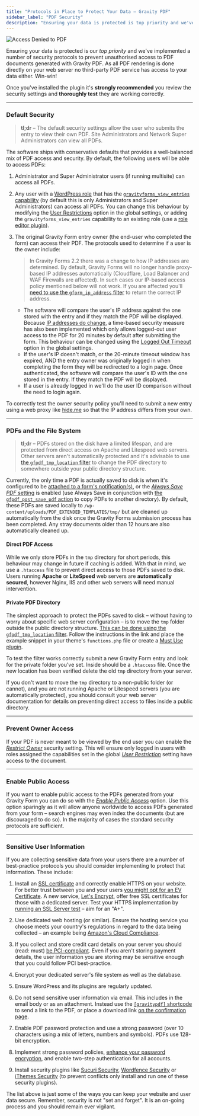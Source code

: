 ```yaml
---
title: "Protocols in Place to Protect Your Data – Gravity PDF"
sidebar_label: "PDF Security"
description: "Ensuring your data is protected is top priority and we've implemented security protocols to prevent unauthorised access to PDF documents."
---
```


![Access Denied to PDF](https://resources.gravitypdf.com/uploads/2015/10/access-denied.png)

Ensuring your data is protected is our *top priority* and we've implemented a number of security protocols to prevent unauthorised access to PDF documents generated with Gravity PDF. As all PDF rendering is done directly on your web server no third-party PDF service has access to your data either. Win-win!

Once you've installed the plugin it's **strongly recommended** you review the security settings and **thoroughly test** they are working correctly.

---

### Default Security

> **tl;dr** – The default security settings allow the user who submits the entry to view their own PDF. Site Administrators and Network Super Administrators can view all PDFs.

The software ships with conservative defaults that provides a well-balanced mix of PDF access and security. By default, the following users will be able to access PDFs:

1. Administrator and Super Administrator users (if running multisite) can access all PDFs.

1. Any user with a [WordPress role](https://codex.wordpress.org/Roles_and_Capabilities) that has the [`gravityforms_view_entries` capability](https://www.gravityhelp.com/documentation/article/role-management-guide/) (by default this is only Administrators and Super Administrators) can access all PDFs. You can change this behaviour by modifying the [User Restrictions](user-global-settings.md#user-restriction) option in the global settings, or adding the `gravityforms_view_entries` capability to an existing role (use a [role editor plugin](https://wordpress.org/plugins/search.php?q=role+editor)).

1. The original Gravity Form entry owner (the end-user who completed the form) can access their PDF. The protocols used to determine if a user is the owner include:

    > In Gravity Forms 2.2 there was a change to how IP addresses are determined. By default, Gravity Forms will no longer handle proxy-based IP addresses automatically (Cloudflare, Load Balancer and WAF Firewalls are affected). In such cases our IP-based access policy mentioned below will not work. If you are affected you'll [need to use the `gform_ip_address` filter](https://www.gravityhelp.com/documentation/article/gform_ip_address/) to return the correct IP address.
    * The software will compare the user's IP address against the one stored with the entry and if they match the PDF will be displayed. Because [IP addresses do change](http://whatismyipaddress.com/keeps-changing), a time-based security measure has also been implemented which only allows logged-out user access to the PDF for 20 minutes by default after submitting the form. This behaviour can be changed using the [Logged Out Timeout](user-global-settings.md#logged-out-timeout) option in the global settings.
    * If the user's IP doesn't match, or the 20-minute timeout window has expired, AND the entry owner was originally logged in when completing the form they will be redirected to a login page. Once authenticated, the software will compare the user's ID with the one stored in the entry. If they match the PDF will be displayed.
    * If a user is already logged in we'll do the user ID comparison without the need to login again.

To correctly test the owner security policy you'll need to submit a new entry using a web proxy like [hide.me](https://hide.me/en/proxy) so that the IP address differs from your own.

---

### PDFs and the File System

> **tl;dr** – PDFs stored on the disk have a limited lifespan, and are protected from direct access on Apache and Litespeed web servers. Other servers aren't automatically protected and it's advisable to use [the `gfpdf_tmp_location` filter](gfpdf_tmp_location.md) to change the PDF directory to somewhere outside your public directory structure.

Currently, the only time a PDF is actually saved to disk is when it's configured to be [attached to a form's notification(s)](user-setup-pdf.md#notifications), or the [*Always Save PDF* setting](user-setup-pdf.md#save-pdf) is enabled (use Always Save in conjunction with [the `gfpdf_post_save_pdf` action](gfpdf_post_save_pdf.md) to copy PDFs to another directory). By default, these PDFs are saved locally to `/wp-content/uploads/PDF_EXTENDED_TEMPLATES/tmp/` but are cleaned up automatically from the disk once the Gravity Forms submission process has been completed. Any stray documents older than 12 hours are also automatically cleaned up.

#### Direct PDF Access

While we only store PDFs in the `tmp` directory for short periods, this behaviour may change in future if caching is added. With that in mind, we use a `.htaccess` file to prevent direct access to those PDFs saved to disk. Users running **Apache** or **LiteSpeed** web servers are **automatically secured**, however Nginx, IIS and other web servers will need manual intervention.

#### Private PDF Directory

The simplest approach to protect the PDFs saved to disk – without having to worry about specific web server configuration – is to move the `tmp` folder outside the public directory structure. [This can be done using the `gfpdf_tmp_location` filter](gfpdf_tmp_location.md). Follow the instructions in the link and place the example snippet in your theme's `functions.php` file or create a [Must Use plugin](https://codex.wordpress.org/Must_Use_Plugins).

To test the filter works correctly submit a new Gravity Form entry and look for the private folder you've set. Inside should be a `.htaccess` file. Once the new location has been verified delete the old `tmp` directory from your server.

If you don't want to move the `tmp` directory to a non-public folder (or cannot), and you are not running Apache or Litespeed servers (you are automatically protected), you should consult your web server documentation for details on preventing direct access to files inside a public directory.

---

### Prevent Owner Access

If your PDF is never meant to be viewed by the end user you can enable the [*Restrict Owner*](user-setup-pdf.md#restrict-owner) security setting. This will ensure only logged in users with roles assigned the capabilities set in the global [*User Restriction*](user-global-settings.md#user-restriction) setting have access to the document.

---

### Enable Public Access

If you want to enable public access to the PDFs generated from your Gravity Form you can do so with the [*Enable Public Access*](user-setup-pdf.md#enable-public-access) option. Use this option sparingly as it will allow anyone worldwide to access PDFs generated from your form – search engines may even index the documents (but are discouraged to do so). In the majority of cases the standard security protocols are sufficient.

---

### Sensitive User Information

If you are collecting sensitive data from your users there are a number of best-practice protocols you should consider implementing to protect that information. These include:

1. Install an [SSL certificate](https://www.namecheap.com/support/knowledgebase/article.aspx/786/38/what-is-an-ssl-certificate-and-what-is-it-used-for) and correctly enable HTTPS on your website. For better trust between you and your users [you might opt for an EV Certificate](https://www.namecheap.com/security/ssl-certificates/extended-validation.aspx). A new service, [Let's Encrypt](https://letsencrypt.org/), offer free SSL certificates for those with a dedicated server. Test your HTTPS implementation by [running an SSL Server test](https://www.ssllabs.com/ssltest/) – aim for an "A+".

1. Use dedicated web hosting (or similar). Ensure the hosting service you choose meets your country's regulations in regard to the data being collected – an example being [Amazon's Cloud Compliance](http://aws.amazon.com/compliance/).

1. If you collect and store credit card details on your server you should (read: must) [be PCI-compliant](https://www.pcisecuritystandards.org/merchants/). Even if you aren't storing payment details, the user information you are storing may be sensitive enough that you could follow PCI best-practice.

1. Encrypt your dedicated server's file system as well as the database.

1. Ensure WordPress and its plugins are regularly updated.

1. Do not send sensitive user information via email. This includes in the email body or as an attachment. Instead use the [`[gravitypdf]` shortcode](user-shortcodes.md) to send a link to the PDF, or place a download link [on the confirmation page](user-shortcodes.md#confirmation).

1. Enable PDF password protection and use a strong password (over 10 characters using a mix of letters, numbers and symbols). PDFs use 128-bit encryption.

1. Implement strong password policies, [enhance your password encryption](https://github.com/roots/wp-password-bcrypt), and enable two-step authentication for all accounts.

1. Install security plugins like [Sucuri Security](https://wordpress.org/plugins/sucuri-scanner/), [Wordfence Security](https://wordpress.org/plugins/wordfence/) or [iThemes Security](https://wordpress.org/plugins/better-wp-security/) (to prevent conflicts only install and run one of these security plugins).

The list above is just some of the ways you can keep your website and user data secure. Remember, security is not "set and forget". It is an on-going process and you should remain ever vigilant.
